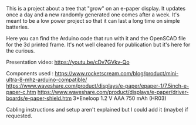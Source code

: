 This is a project about a tree that "grow" on an e-paper display. It updates once a day and a new randomly generated one comes after a week. It's meant to be a low power project so that it can last a long time on simple batteries.

Here you can find the Arduino code that run with it and the OpenSCAD file for the 3d printed frame. It's not well cleaned for publication but it's here for the curious.

Presentation video:
https://youtu.be/cDv7GVkv-Qo

Components used :
https://www.rocketscream.com/blog/product/mini-ultra-8-mhz-arduino-compatible/
https://www.waveshare.com/product/displays/e-paper/epaper-1/7.5inch-e-paper-c.htm
https://www.waveshare.com/product/displays/e-paper/driver-boards/e-paper-shield.htm
3*Eneloop 1.2 V AAA 750 mAh (HR03)

Cabling instructions and setup aren't explained but I could add it (maybe) if requested.
